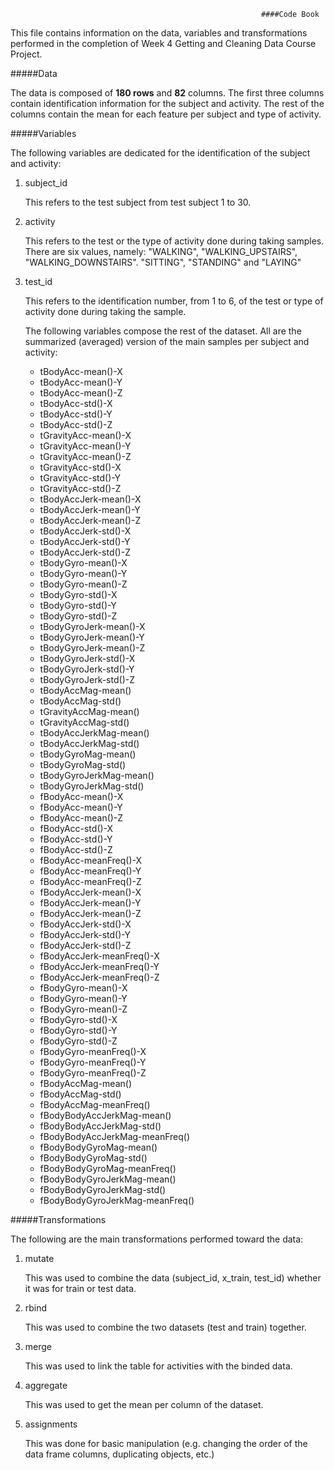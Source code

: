                                                             ####Code Book
                        
This file contains information on the data, variables and transformations performed in the completion of Week 4 Getting and Cleaning Data Course Project.

#####Data

The data is composed of **180 rows** and **82** columns. The first three columns contain identification information for the subject and activity. The rest of the columns contain the mean for each feature per subject and type of activity.

#####Variables

The following variables are dedicated for the identification of the subject and activity:

1. subject_id

    This refers to the test subject from test subject 1 to 30.

2. activity

    This refers to the test or the type of activity done during taking samples. There are six values, namely: "WALKING", "WALKING_UPSTAIRS", "WALKING_DOWNSTAIRS". "SITTING", "STANDING" and "LAYING"

3. test_id

    This refers to the identification number, from 1 to 6, of the test or type of activity done during taking the sample.

    The following variables compose the rest of the dataset. All are the summarized (averaged) version of the main samples per subject and activity:

    * tBodyAcc-mean()-X
    * tBodyAcc-mean()-Y
    * tBodyAcc-mean()-Z
    * tBodyAcc-std()-X
    * tBodyAcc-std()-Y
    * tBodyAcc-std()-Z
    * tGravityAcc-mean()-X
    * tGravityAcc-mean()-Y
    * tGravityAcc-mean()-Z
    * tGravityAcc-std()-X
    * tGravityAcc-std()-Y
    * tGravityAcc-std()-Z
    * tBodyAccJerk-mean()-X
    * tBodyAccJerk-mean()-Y
    * tBodyAccJerk-mean()-Z
    * tBodyAccJerk-std()-X
    * tBodyAccJerk-std()-Y
    * tBodyAccJerk-std()-Z
    * tBodyGyro-mean()-X
    * tBodyGyro-mean()-Y
    * tBodyGyro-mean()-Z
    * tBodyGyro-std()-X
    * tBodyGyro-std()-Y
    * tBodyGyro-std()-Z
    * tBodyGyroJerk-mean()-X
    * tBodyGyroJerk-mean()-Y
    * tBodyGyroJerk-mean()-Z
    * tBodyGyroJerk-std()-X
    * tBodyGyroJerk-std()-Y
    * tBodyGyroJerk-std()-Z
    * tBodyAccMag-mean()
    * tBodyAccMag-std()
    * tGravityAccMag-mean()
    * tGravityAccMag-std()
    * tBodyAccJerkMag-mean()
    * tBodyAccJerkMag-std()
    * tBodyGyroMag-mean()
    * tBodyGyroMag-std()
    * tBodyGyroJerkMag-mean()
    * tBodyGyroJerkMag-std()
    * fBodyAcc-mean()-X
    * fBodyAcc-mean()-Y
    * fBodyAcc-mean()-Z
    * fBodyAcc-std()-X
    * fBodyAcc-std()-Y
    * fBodyAcc-std()-Z
    * fBodyAcc-meanFreq()-X
    * fBodyAcc-meanFreq()-Y
    * fBodyAcc-meanFreq()-Z
    * fBodyAccJerk-mean()-X
    * fBodyAccJerk-mean()-Y
    * fBodyAccJerk-mean()-Z
    * fBodyAccJerk-std()-X
    * fBodyAccJerk-std()-Y
    * fBodyAccJerk-std()-Z
    * fBodyAccJerk-meanFreq()-X
    * fBodyAccJerk-meanFreq()-Y
    * fBodyAccJerk-meanFreq()-Z
    * fBodyGyro-mean()-X
    * fBodyGyro-mean()-Y
    * fBodyGyro-mean()-Z
    * fBodyGyro-std()-X
    * fBodyGyro-std()-Y
    * fBodyGyro-std()-Z
    * fBodyGyro-meanFreq()-X
    * fBodyGyro-meanFreq()-Y
    * fBodyGyro-meanFreq()-Z
    * fBodyAccMag-mean()
    * fBodyAccMag-std()
    * fBodyAccMag-meanFreq()
    * fBodyBodyAccJerkMag-mean()
    * fBodyBodyAccJerkMag-std()
    * fBodyBodyAccJerkMag-meanFreq()
    * fBodyBodyGyroMag-mean()
    * fBodyBodyGyroMag-std()
    * fBodyBodyGyroMag-meanFreq()
    * fBodyBodyGyroJerkMag-mean()
    * fBodyBodyGyroJerkMag-std()
    * fBodyBodyGyroJerkMag-meanFreq()

#####Transformations

The following are the main transformations performed toward the data:

1. mutate

    This was used to combine the data (subject_id, x_train, test_id) whether it was for train or test data.

2. rbind

    This was used to combine the two datasets (test and train) together.

3. merge

    This was used to link the table for activities with the binded data.

4. aggregate

    This was used to get the mean per column of the dataset.

5. assignments

    This was done for basic manipulation (e.g. changing the order of the data frame columns, duplicating objects, etc.)
